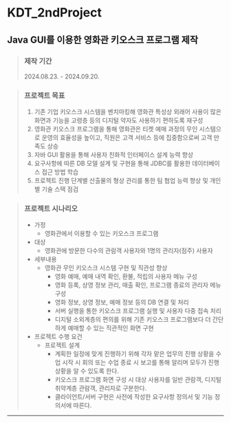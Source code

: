 KDT_2ndProject
====================
Java GUI를 이용한 영화관 키오스크 프로그램 제작
--------------------
> ### 제작 기간
> 2024.08.23. - 2024.09.20.

> ### 프로젝트 목표
> 1. 기존 기업 키오스크 시스템을 벤치마킹해 영화관 특성상 외래어 사용이 많은 화면과 기능을 고령층 등의 디지털 약자도 사용하기 편하도록 재구성
> 2. 영화관 키오스크 프로그램을 통해 영화관은 티켓 예매 과정의 무인 시스템으로 운영의 효율성을 높이고, 직원은 고객 서비스 등에 집중함으로써 고객 만족도 상승
> 3. 자바 GUI 활용을 통해 사용자 친화적 인터페이스 설계 능력 향상
> 4. 요구사항에 따른 DB 모델 설계 및 구현을 통해 JDBC를 활용한 데이터베이스 접근 방법 학습
> 5. 프로젝트 진행 단계별 산출물의 형상 관리를 통한 팀 협업 능력 향상 및 개인별 기술 스택 점검

> ### 프로젝트 시나리오
> * 가정
>   *  영화관에서 이용할 수 있는 키오스크 프로그램
> * 대상
>   * 영화관에 방문한 다수의 관람객 사용자와 1명의 관리자(점주) 사용자
> * 세부내용
>   * 영화관 무인 키오스크 시스템 구현 및 직관성 향상
>     * 영화 예매, 예매 내역 확인, 환불, 적립의 사용자 메뉴 구성
>     * 영화 등록, 상영 정보 관리, 매출 확인, 프로그램 종료의 관리자 메뉴 구성
>     * 영화 정보, 상영 정보, 예매 정보 등의 DB 연결 및 처리
>     * 서버 실행을 통한 키오스크 프로그램 실행 및 사용자 다중 접속 처리
>     * 디지털 소외계층의 편의를 위해 기존 키오스크 프로그램보다 더 간단하게 예매할 수 있는 직관적인 화면 구현
> * 프로젝트 수행 요건
>   * 프로젝트 설계
>     * 계획한 일정에 맞게 진행하기 위해 각자 맡은 업무의 진행 상황을 수업 시작 시 회의 또는 수업 종료 시 보고를 통해 알리며 모두가 진행 상황을 알 수 있도록 한다.
>     * 키오스크 프로그램 화면 구성 시 대상 사용자를 일반 관람객, 디지털 취약계층 관람객, 관리자로 구분한다.
>     * 클라이언트/서버 구현은 사전에 작성한 요구사항 정의서 및 기능 정의서에 따른다.


- - -
